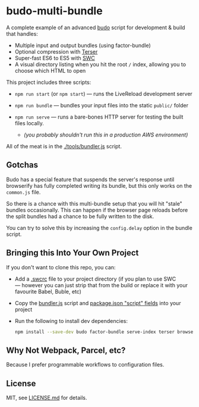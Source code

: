 # budo-multi-bundle

A complete example of an advanced [budo](https://github.com/mattdesl/budo) script for development & build that handles:

- Multiple input and output bundles (using factor-bundle)
- Optional compression with [Terser](https://www.npmjs.com/package/terser)
- Super-fast ES6 to ES5 with [SWC](https://github.com/swc-project/swc)
- A visual directory listing when you hit the root `/` index, allowing you to choose which HTML to open

This project includes three scripts:

- `npm run start` (or `npm start`) — runs the LiveReload development server

- `npm run bundle` — bundles your input files into the static `public/` folder

- `npm run serve` — runs a bare-bones HTTP server for testing the built files locally.

  - <em>(you probably shouldn't run this in a production AWS environment)</em>

All of the meat is in the [./tools/bundler.js](./tools/bundler.js) script.

## Gotchas

Budo has a special feature that suspends the server's response until browserify has fully completed writing its bundle, but this only works on the `common.js` file.

So there is a chance with this multi-bundle setup that you will hit "stale" bundles occasionally. This can happen if the browser page reloads before the split bundles had a chance to be fully written to the disk.

You can try to solve this by increasing the `config.delay` option in the bundle script.

## Bringing this Into Your Own Project

If you don't want to clone this repo, you can:

- Add a [.swcrc](./.swcrc) file to your project directory (if you plan to use SWC — however you can just strip that from the build or replace it with your favourite Babel, Buble, etc)

- Copy the [bundler.js](./bundler.js) script and [package.json "script" fields](./package.json) into your project

- Run the following to install dev dependencies:
  ```sh
  npm install --save-dev budo factor-bundle serve-index terser browserify concat-stream swcify @swc/core
  ```

## Why Not Webpack, Parcel, etc?

Because I prefer programmable workflows to configuration files.

## License

MIT, see [LICENSE.md](http://github.com/mattdesl/budo-multi-bundle/blob/master/LICENSE.md) for details.
